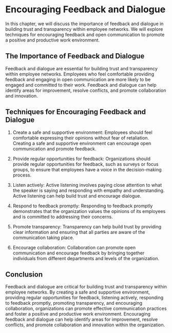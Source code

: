 Encouraging Feedback and Dialogue
===================================================================================================

In this chapter, we will discuss the importance of feedback and dialogue in building trust and transparency within employee networks. We will explore techniques for encouraging feedback and open communication to promote a positive and productive work environment.

The Importance of Feedback and Dialogue
---------------------------------------

Feedback and dialogue are essential for building trust and transparency within employee networks. Employees who feel comfortable providing feedback and engaging in open communication are more likely to be engaged and committed to their work. Feedback and dialogue can help identify areas for improvement, resolve conflicts, and promote collaboration and innovation.

Techniques for Encouraging Feedback and Dialogue
------------------------------------------------

1. Create a safe and supportive environment: Employees should feel comfortable expressing their opinions without fear of retaliation. Creating a safe and supportive environment can encourage open communication and promote feedback.

2. Provide regular opportunities for feedback: Organizations should provide regular opportunities for feedback, such as surveys or focus groups, to ensure that employees have a voice in the decision-making process.

3. Listen actively: Active listening involves paying close attention to what the speaker is saying and responding with empathy and understanding. Active listening can help build trust and encourage dialogue.

4. Respond to feedback promptly: Responding to feedback promptly demonstrates that the organization values the opinions of its employees and is committed to addressing their concerns.

5. Promote transparency: Transparency can help build trust by providing clear information and ensuring that all parties are aware of the communication taking place.

6. Encourage collaboration: Collaboration can promote open communication and encourage feedback by bringing together individuals from different departments and levels of the organization.

Conclusion
----------

Feedback and dialogue are critical for building trust and transparency within employee networks. By creating a safe and supportive environment, providing regular opportunities for feedback, listening actively, responding to feedback promptly, promoting transparency, and encouraging collaboration, organizations can promote effective communication practices and foster a positive and productive work environment. Encouraging feedback and dialogue can help identify areas for improvement, resolve conflicts, and promote collaboration and innovation within the organization.

